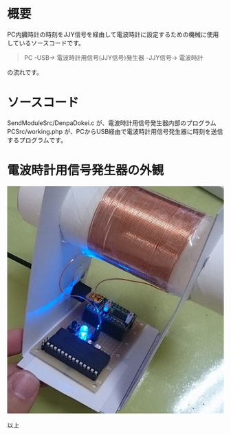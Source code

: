 # 概要
PC内臓時計の時刻をJJY信号を経由して電波時計に設定するための機械に使用しているソースコードです。
> PC -USB-> 電波時計用信号(JJY信号)発生器 -JJY信号-> 電波時計

の流れです。

# ソースコード
SendModuleSrc/DenpaDokei.c が、電波時計用信号発生器内部のプログラム
PCSrc/working.php が、PCからUSB経由で電波時計用信号発生器に時刻を送信するプログラムです。

# 電波時計用信号発生器の外観
![SyncDenpaTokeiImg](https://github.com/torunxxx001/SyncDenpaTokei/raw/master/Cmm7pnRUIAAykgz.jpg)

以上
